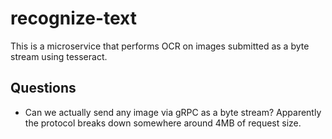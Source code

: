 # recognize-text

This is a microservice that performs OCR on images submitted as
a byte stream using tesseract.

## Questions

* Can we actually send any image via gRPC as a byte stream?
  Apparently the protocol breaks down somewhere around 4MB of
  request size.
